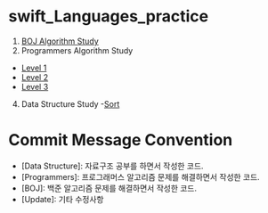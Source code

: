 # swift_Languages_practice
1. [BOJ Algorithm Study](https://github.com/ByeongjooYoo/swift_practice/tree/main/Swift_practice/Swift_practice/BaekJoon%20Algorithm)
2. Programmers Algorithm Study
  - [Level 1](https://github.com/ByeongjooYoo/swift_practice/tree/main/Swift_practice/Swift_practice/Programmers/Level%201)
  - [Level 2](https://github.com/ByeongjooYoo/swift_practice/tree/main/Swift_practice/Swift_practice/Programmers/Level%202)
  - [Level 3](https://github.com/ByeongjooYoo/swift_practice/tree/main/Swift_practice/Swift_practice/Programmers/Level%203)
4. Data Structure Study
  -[Sort](https://github.com/ByeongjooYoo/swift_practice/tree/main/Swift_practice/Swift_practice/Data%20Structure/Sort)
# Commit Message Convention
* [Data Structure]: 자료구조 공부를 하면서 작성한 코드.  
* [Programmers]: 프로그래머스 알고리즘 문제를 해결하면서 작성한 코드.  
* [BOJ]: 백준 알고리즘 문제를 해결하면서 작성한 코드.  
* [Update]: 기타 수정사항   
